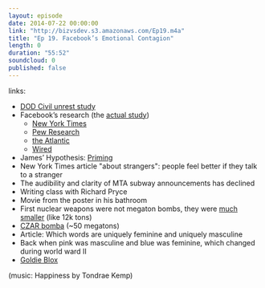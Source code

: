 ```yaml
---
layout: episode
date: 2014-07-22 00:00:00
link: "http://bizvsdev.s3.amazonaws.com/Ep19.m4a"
title: "Ep 19. Facebook’s Emotional Contagion"
length: 0
duration: "55:52"
soundcloud: 0
published: false
---
```


links:

- [DOD Civil unrest study](http://rt.com/usa/169848-pentagon-facebook-study-minerva/)
- Facebook’s research (the [actual study](http://www.pnas.org/content/111/24/8788.full.pdf))
	- [New York Times](http://www.nytimes.com/2014/06/30/technology/facebook-tinkers-with-users-emotions-in-news-feed-experiment-stirring-outcry.html?_r=0)
	- [Pew Research](http://www.pewresearch.org/fact-tank/2014/07/02/facebooks-experiment-is-just-the-latest-to-manipulate-you-in-the-name-of-research/)
	- [the Atlantic](http://www.theatlantic.com/technology/archive/2014/06/everything-we-know-about-facebooks-secret-mood-manipulation-experiment/373648/)
	- [Wired](http://www.wired.com/2014/06/everything-you-need-to-know-about-facebooks-manipulative-experiment/)
- James’ Hypothesis: [Priming](http://www.psychologytoday.com/basics/priming)
- New York Times article "about strangers": people feel better if they talk to a stranger
- The audibility and clarity of MTA subway announcements has declined
- Writing class with Richard Pryce
- Movie from the poster in his bathroom
- First nuclear weapons were not megaton bombs, they were [much smaller](http://world-war-2.info/atomic-bomb/) (like 12k tons)
- [CZAR bomba](http://en.wikipedia.org/wiki/Tsar_Bomba) (~50 megatons)
- Article: Which words are uniquely feminine and uniquely masculine
- Back when pink was masculine and blue was feminine, which changed during world ward II
- [Goldie Blox](http://www.goldieblox.com)

(music: Happiness by Tondrae Kemp)
